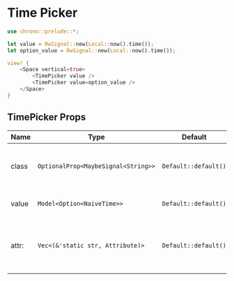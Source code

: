 # Time Picker

```rust demo
use chrono::prelude::*;

let value = RwSignal::new(Local::now().time());
let option_value = RwSignal::new(Local::now().time());

view! {
    <Space vertical=true>
        <TimePicker value />
        <TimePicker value=option_value />
    </Space>
}
```

## TimePicker Props

| Name | Type | Default | Description |
| --- | --- | --- | --- |
| class | `OptionalProp<MaybeSignal<String>>` | `Default::default()` | Addtional classes for the time picker element. |
| value | `Model<Option<NaiveTime>>` | `Default::default()` | Set the TimePicker value. |
| attr: | `Vec<(&'static str, Attribute)>` | `Default::default()` | The dom attrs of the input element inside the component. |
